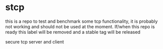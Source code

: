 # stcp
this is a repo to test and benchmark some tcp functionality, it is probably not working and should not be used at the moment. If/when this repo is ready this label
will be removed and a stable tag will be released

secure tcp server and client
